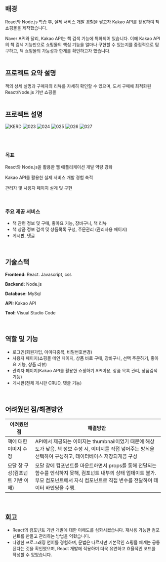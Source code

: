 ## 배경

React와 Node.js 학습 후, 실제 서비스 개발 경험을 쌓고자 Kakao API를 활용하여 책 쇼핑몰을 제작했습니다. 

Naver API와 달리, Kakao API는 책 검색 기능에 특화되어 있습니다. 이에 Kakao API의 책 검색 기능만으로 쇼핑몰의 핵심 기능을 얼마나 구현할 수 있는지를 중점적으로 탐구하고, 책 쇼핑몰의 가능성과 한계를 확인하고자 했습니다.
<br>
<br>

## 프로젝트 요약 설명

책의 상세 설명과 구매자의 리뷰를 자세히 확인할 수 있으며, 도서 구매에 최적화된 React/Node.js 기반 쇼핑몰
<br>
<br>

## 프로젝트 설명

![KERD](https://github.com/user-attachments/assets/39d53d77-44b7-489a-8a5b-32c54e4901c5)
![023](https://github.com/user-attachments/assets/0d173350-4099-411c-9eb9-50c1592c182a)
![024](https://github.com/user-attachments/assets/8623c334-8b64-4656-bfcc-8be864a90051)
![025](https://github.com/user-attachments/assets/43bfe961-5c96-47b4-bca6-05fea69d28dc)
![026](https://github.com/user-attachments/assets/b84796f1-4aa7-4735-9cf7-d2b8063a9a2d)
![027](https://github.com/user-attachments/assets/d2ffc52a-86b1-45a6-9a0d-91e872bc8a9f)


<br>
<br>

### 목표

React와 Node.js을 활용한 웹 애플리케이션 개발 역량 강화

Kakao API를 활용한 실제 서비스 개발 경험 축적

관리자 및 사용자 페이지 설계 및 구현

<br>

### 주요 제공 서비스

- 책 관련 정보 및 구매, 좋아요 기능, 장바구니, 책 리뷰
- 책 상품 정보 검색 및 상품목록 구성, 주문관리 (관리자용 페이지)
- 게시판, 댓글

<br>

## 기술스택

**Frontend:** React.  Javascript, css

**Backend:** Node.js

**Database:** MySql

**API:** Kakao API

**Tool:** Visual Studio Code

<br>


## 역할 및 기능

- 로그인(회원가입, 아이디중복, 비밀번호변경)
- 사용자 페이지(쇼핑몰 메인 페이지, 상품 바로 구매, 장바구니, 선택 주문하기, 좋아요 기능, 상품 리뷰)
- 관리자 페이지(Kakao API를 활용한 쇼핑하기 API이용, 상품 목록 관리, 상품검색 기능)
- 게시판(전체 게시판 CRUD, 댓글 기능)

<br>


## 어려웠던 점/해결방안

| 어려웠던 점  | 해결방안 |
| --- | --- |
| 책에 대한 이미지 수정 | API에서 제공되는 이미지는 thumbnail이었기 때문에 해상도가 낮음. 책 정보 수정 시, 이미지를 직접 넣어주는 방식을 선택하여 구성하고, 데이터베이스 저장되게끔 구성  |
| 모달 창 구성(컴포넌트 기반 이해) | 모달 창에 컴포넌트를 마운트하면서 props를 통해 전달되는 함수를 인식하지 못해, 컴포넌트 내부의 상태 업데이트 불가. 부모 컴포넌트에서 자식 컴포넌트로 직접 변수를 전달하여 데이터 바인딩을 수행. |

<br>


## 회고

- React의 컴포넌트 기반 개발에 대한 이해도를 심화시켰습니다. 재사용 가능한 컴포넌트를 만들고 관리하는 방법을 익혔습니다.
- 다양한 프로그래밍 언어를 경험하며, 문법은 다르지만 기본적인 쇼핑몰 체계는 공통된다는 것을 확인했으며, React 개발에 적용하며 더욱 유연하고 효율적인 코드를 작성할 수 있었습니다.
